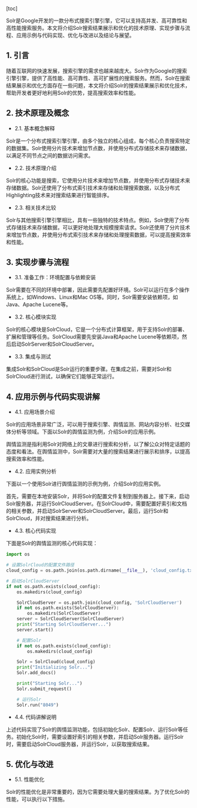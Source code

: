 
[toc]                    
                
                
Solr是Google开发的一款分布式搜索引擎引擎，它可以支持高并发、高可靠性和高性能搜索服务。本文将介绍Solr搜索结果展示和优化的技术原理、实现步骤与流程、应用示例与代码实现、优化与改进以及结论与展望。

## 1. 引言

随着互联网的快速发展，搜索引擎的需求也越来越庞大。Solr作为Google的搜索引擎引擎，提供了高性能、高可靠性、高可扩展性的搜索服务。然而，Solr在搜索结果展示和优化方面存在一些问题，本文将介绍Solr的搜索结果展示和优化技术，帮助开发者更好地利用Solr的优势，提高搜索效率和性能。

## 2. 技术原理及概念

- 2.1. 基本概念解释

Solr是一个分布式搜索引擎引擎，由多个独立的核心组成，每个核心负责搜索特定的数据集。Solr使用分片技术来增加节点数，并使用分布式存储技术来存储数据，以满足不同节点之间的数据访问需求。

- 2.2. 技术原理介绍

Solr的核心功能是搜索，它使用分片技术来增加节点数，并使用分布式存储技术来存储数据。Solr还使用了分布式索引技术来存储和处理搜索数据，以及分布式Highlighting技术来对搜索结果进行智能排序。

- 2.3. 相关技术比较

Solr与其他搜索引擎引擎相比，具有一些独特的技术特点。例如，Solr使用了分布式存储技术来存储数据，可以更好地处理大规模搜索请求。Solr还使用了分片技术来增加节点数，并使用分布式索引技术来存储和处理搜索数据，可以提高搜索效率和性能。

## 3. 实现步骤与流程

- 3.1. 准备工作：环境配置与依赖安装

Solr需要在不同的环境中部署，因此需要先配置好环境。Solr可以运行在多个操作系统上，如Windows、Linux和Mac OS等。同时，Solr需要安装依赖项，如Java、Apache Lucene等。

- 3.2. 核心模块实现

Solr的核心模块是SolrCloud，它是一个分布式计算框架，用于支持Solr的部署、扩展和管理等任务。SolrCloud需要先安装Java和Apache Lucene等依赖项，然后启动SolrServer和SolrCloudServer。

- 3.3. 集成与测试

集成Solr和SolrCloud是Solr运行的重要步骤。在集成之前，需要对Solr和SolrCloud进行测试，以确保它们能够正常运行。

## 4. 应用示例与代码实现讲解

- 4.1. 应用场景介绍

Solr的应用场景非常广泛，可以用于搜索引擎、舆情监测、网站内容分析、社交媒体分析等领域。下面以Solr的舆情监测为例，介绍Solr的应用示例。

舆情监测是指利用Solr对网络上的文章进行搜索和分析，以了解公众对特定话题的态度和看法。在舆情监测中，Solr需要对大量的搜索结果进行展示和排序，以提高搜索效率和性能。

- 4.2. 应用实例分析

下面以一个使用Solr进行舆情监测的示例为例，介绍Solr的应用实例。

首先，需要在本地安装Solr，并将Solr的配置文件复制到服务器上。接下来，启动Solr服务器，并运行SolrCloudServer。在SolrCloud中，需要配置好索引和文档的相关参数，并启动SolrServer和SolrCloudServer。最后，运行Solr和SolrCloud，并对搜索结果进行分析。

- 4.3. 核心代码实现

下面是Solr的舆情监测的核心代码实现：

```python
import os

# 设置SolrCloud的配置文件路径
cloud_config = os.path.join(os.path.dirname(__file__), 'cloud_config.txt')

# 启动SolrCloudServer
if not os.path.exists(cloud_config):
    os.makedirs(cloud_config)

    SolrCloudServer = os.path.join(cloud_config, 'SolrCloudServer')
    if not os.path.exists(SolrCloudServer):
        os.makedirs(SolrCloudServer)
    server = SolrCloudServer(SolrCloudServer)
    print("Starting SolrCloudServer...")
    server.start()

    # 配置Solr
    if not os.path.exists(cloud_config):
        os.makedirs(cloud_config)

    Solr = SolrCloud(cloud_config)
    print("Initializing Solr...")
    Solr.add_docs()

    print("Starting Solr...")
    Solr.submit_request()

    # 运行Solr
    Solr.run("8049")
```

- 4.4. 代码讲解说明

上述代码实现了Solr的舆情监测功能，包括初始化Solr、配置Solr、运行Solr等任务。初始化Solr时，需要设置好索引的相关参数，并启动Solr服务器。运行Solr时，需要启动SolrCloud服务器，并运行Solr，以获取搜索结果。

## 5. 优化与改进

- 5.1. 性能优化

Solr的性能优化是非常重要的，因为它需要处理大量的搜索结果。为了优化Solr的性能，可以执行以下措施。

